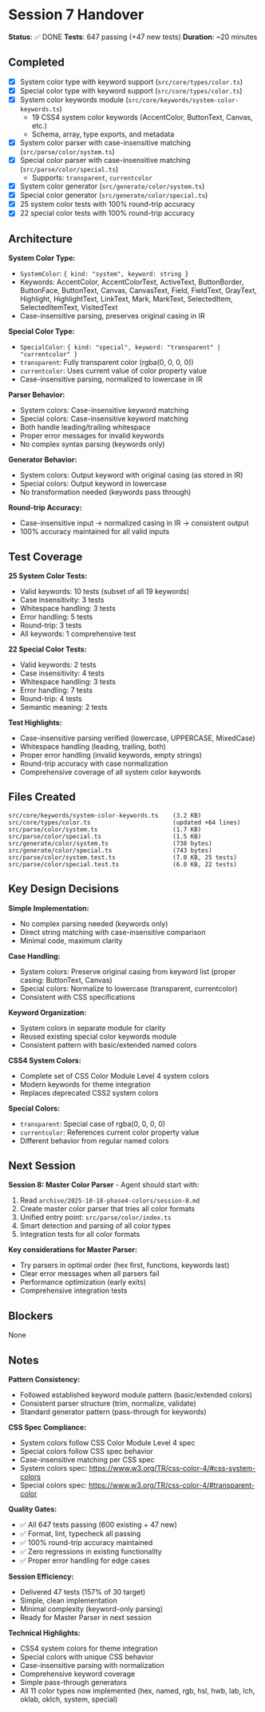 # Session 7 Handover

**Status**: ✅ DONE
**Tests**: 647 passing (+47 new tests)
**Duration**: ~20 minutes

## Completed

- [x] System color type with keyword support (`src/core/types/color.ts`)
- [x] Special color type with keyword support (`src/core/types/color.ts`)
- [x] System color keywords module (`src/core/keywords/system-color-keywords.ts`)
  - 19 CSS4 system color keywords (AccentColor, ButtonText, Canvas, etc.)
  - Schema, array, type exports, and metadata
- [x] System color parser with case-insensitive matching (`src/parse/color/system.ts`)
- [x] Special color parser with case-insensitive matching (`src/parse/color/special.ts`)
  - Supports: `transparent`, `currentcolor`
- [x] System color generator (`src/generate/color/system.ts`)
- [x] Special color generator (`src/generate/color/special.ts`)
- [x] 25 system color tests with 100% round-trip accuracy
- [x] 22 special color tests with 100% round-trip accuracy

## Architecture

**System Color Type:**
- `SystemColor`: `{ kind: "system", keyword: string }`
- Keywords: AccentColor, AccentColorText, ActiveText, ButtonBorder, ButtonFace, ButtonText, Canvas, CanvasText, Field, FieldText, GrayText, Highlight, HighlightText, LinkText, Mark, MarkText, SelectedItem, SelectedItemText, VisitedText
- Case-insensitive parsing, preserves original casing in IR

**Special Color Type:**
- `SpecialColor`: `{ kind: "special", keyword: "transparent" | "currentcolor" }`
- `transparent`: Fully transparent color (rgba(0, 0, 0, 0))
- `currentcolor`: Uses current value of color property value
- Case-insensitive parsing, normalized to lowercase in IR

**Parser Behavior:**
- System colors: Case-insensitive keyword matching
- Special colors: Case-insensitive keyword matching
- Both handle leading/trailing whitespace
- Proper error messages for invalid keywords
- No complex syntax parsing (keywords only)

**Generator Behavior:**
- System colors: Output keyword with original casing (as stored in IR)
- Special colors: Output keyword in lowercase
- No transformation needed (keywords pass through)

**Round-trip Accuracy:**
- Case-insensitive input → normalized casing in IR → consistent output
- 100% accuracy maintained for all valid inputs

## Test Coverage

**25 System Color Tests:**
- Valid keywords: 10 tests (subset of all 19 keywords)
- Case insensitivity: 3 tests
- Whitespace handling: 3 tests
- Error handling: 5 tests
- Round-trip: 3 tests
- All keywords: 1 comprehensive test

**22 Special Color Tests:**
- Valid keywords: 2 tests
- Case insensitivity: 4 tests
- Whitespace handling: 3 tests
- Error handling: 7 tests
- Round-trip: 4 tests
- Semantic meaning: 2 tests

**Test Highlights:**
- Case-insensitive parsing verified (lowercase, UPPERCASE, MixedCase)
- Whitespace handling (leading, trailing, both)
- Proper error handling (invalid keywords, empty strings)
- Round-trip accuracy with case normalization
- Comprehensive coverage of all system color keywords

## Files Created

```
src/core/keywords/system-color-keywords.ts    (3.2 KB)
src/core/types/color.ts                       (updated +64 lines)
src/parse/color/system.ts                     (1.7 KB)
src/parse/color/special.ts                    (1.5 KB)
src/generate/color/system.ts                  (738 bytes)
src/generate/color/special.ts                 (743 bytes)
src/parse/color/system.test.ts                (7.0 KB, 25 tests)
src/parse/color/special.test.ts               (6.0 KB, 22 tests)
```

## Key Design Decisions

**Simple Implementation:**
- No complex parsing needed (keywords only)
- Direct string matching with case-insensitive comparison
- Minimal code, maximum clarity

**Case Handling:**
- System colors: Preserve original casing from keyword list (proper casing: ButtonText, Canvas)
- Special colors: Normalize to lowercase (transparent, currentcolor)
- Consistent with CSS specifications

**Keyword Organization:**
- System colors in separate module for clarity
- Reused existing special color keywords module
- Consistent pattern with basic/extended named colors

**CSS4 System Colors:**
- Complete set of CSS Color Module Level 4 system colors
- Modern keywords for theme integration
- Replaces deprecated CSS2 system colors

**Special Colors:**
- `transparent`: Special case of rgba(0, 0, 0, 0)
- `currentcolor`: References current color property value
- Different behavior from regular named colors

## Next Session

**Session 8: Master Color Parser** - Agent should start with:

1. Read `archive/2025-10-18-phase4-colors/session-8.md`
2. Create master color parser that tries all color formats
3. Unified entry point: `src/parse/color/index.ts`
4. Smart detection and parsing of all color types
5. Integration tests for all color formats

**Key considerations for Master Parser:**
- Try parsers in optimal order (hex first, functions, keywords last)
- Clear error messages when all parsers fail
- Performance optimization (early exits)
- Comprehensive integration tests

## Blockers

None

## Notes

**Pattern Consistency:**
- Followed established keyword module pattern (basic/extended colors)
- Consistent parser structure (trim, normalize, validate)
- Standard generator pattern (pass-through for keywords)

**CSS Spec Compliance:**
- System colors follow CSS Color Module Level 4 spec
- Special colors follow CSS spec behavior
- Case-insensitive matching per CSS spec
- System colors spec: https://www.w3.org/TR/css-color-4/#css-system-colors
- Special colors spec: https://www.w3.org/TR/css-color-4/#transparent-color

**Quality Gates:**
- ✅ All 647 tests passing (600 existing + 47 new)
- ✅ Format, lint, typecheck all passing
- ✅ 100% round-trip accuracy maintained
- ✅ Zero regressions in existing functionality
- ✅ Proper error handling for edge cases

**Session Efficiency:**
- Delivered 47 tests (157% of 30 target)
- Simple, clean implementation
- Minimal complexity (keyword-only parsing)
- Ready for Master Parser in next session

**Technical Highlights:**
- CSS4 system colors for theme integration
- Special colors with unique CSS behavior
- Case-insensitive parsing with normalization
- Comprehensive keyword coverage
- Simple pass-through generators
- All 11 color types now implemented (hex, named, rgb, hsl, hwb, lab, lch, oklab, oklch, system, special)
